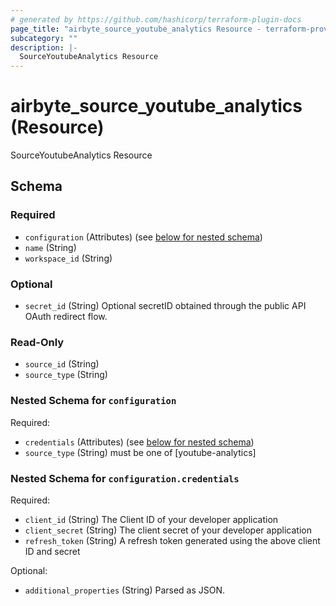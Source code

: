 ```yaml
---
# generated by https://github.com/hashicorp/terraform-plugin-docs
page_title: "airbyte_source_youtube_analytics Resource - terraform-provider-airbyte"
subcategory: ""
description: |-
  SourceYoutubeAnalytics Resource
---
```


# airbyte_source_youtube_analytics (Resource)

SourceYoutubeAnalytics Resource



<!-- schema generated by tfplugindocs -->
## Schema

### Required

- `configuration` (Attributes) (see [below for nested schema](#nestedatt--configuration))
- `name` (String)
- `workspace_id` (String)

### Optional

- `secret_id` (String) Optional secretID obtained through the public API OAuth redirect flow.

### Read-Only

- `source_id` (String)
- `source_type` (String)

<a id="nestedatt--configuration"></a>
### Nested Schema for `configuration`

Required:

- `credentials` (Attributes) (see [below for nested schema](#nestedatt--configuration--credentials))
- `source_type` (String) must be one of [youtube-analytics]

<a id="nestedatt--configuration--credentials"></a>
### Nested Schema for `configuration.credentials`

Required:

- `client_id` (String) The Client ID of your developer application
- `client_secret` (String) The client secret of your developer application
- `refresh_token` (String) A refresh token generated using the above client ID and secret

Optional:

- `additional_properties` (String) Parsed as JSON.



